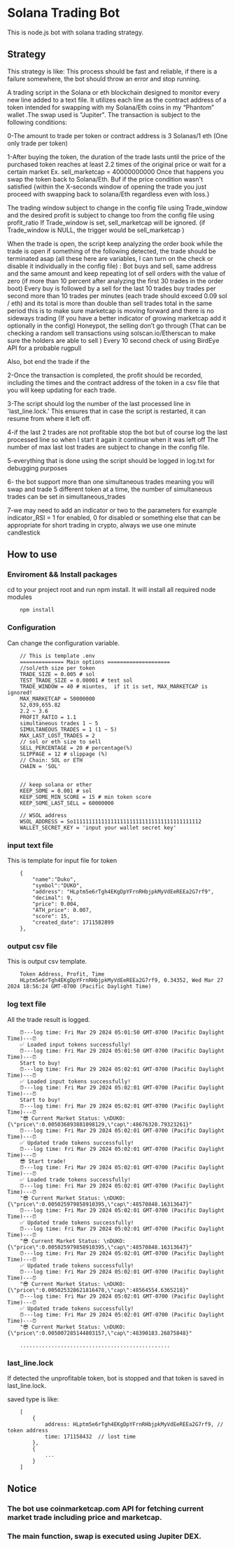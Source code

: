 # Solana Trading Bot

This is node.js bot with solana trading strategy.

## Strategy

This strategy is like:
This process should be fast and reliable, if there is a failure somewhere, the bot should throw an error and stop running.

A trading script in the Solana or eth blockchain designed to monitor every new line added to a text file. It utilizes each line as the contract address of a token intended for swapping with my Solana/Eth coins in my “Phantom” wallet .The swap used is "Jupiter". The transaction is subject to the following conditions:

0-The amount to trade per token or contract address is 3 Solanas/1 eth (One only trade per token)

1-After buying the token, the duration of the trade lasts until the price of the purchased token reaches at least 2.2 times of the original price or wait for a certain market Ex. sell_marketcap = 40000000000
Once that happens you swap the token back to Solana/Eth. Buf if the price condition wasn't satisfied {within the X-seconds window of opening the trade you just proceed with swapping back to solana/Eth regardless even with loss.}

The trading window subject to change in the config file using Trade_window and the desired profit is subject to change too from the config file using profit_ratio
If Trade_window is set, sell_marketcap will be ignored. (if Trade_window is NULL, the trigger would be sell_marketcap )

When the trade is open, the script keep analyzing the order book while the trade is open if something of the following detected, the trade should be terminated asap (all these here are variables, I can turn on the check or disable it individually in the config file) :
Bot buys and sell, same address and the same amount and keep repeating
lot of sell orders with the value of zero (if more than 10 percent after analyzing the first 30 trades in the order boot)
Every buy is followed by a sell for the last 10 trades
buy trades per second more than 10 trades per minutes (each trade should exceed 0.09 sol / eth) and its total is more than double than sell trades total in the same period this is to make sure marketcap is moving forward and there is no sideways trading (If you have a better indicator of growing marketcap add it optionally in the config)
Honeypot, the selling don’t go through (That can be checking a random sell transactions using solscan.io/Etherscan to make sure the holders are able to sell )
Every 10 second check of using BirdEye API for a probable rugpull

Also, bot end the trade if the

2-Once the transaction is completed, the profit should be recorded, including the times and the contract address of the token in a csv file that you will keep updating for each trade.

3-The script should log the number of the last processed line in 'last_line.lock.' This ensures that in case the script is restarted, it can resume from where it left off.

4-if the last 2 trades are not profitable stop the bot but of course log the last processed line so when I start it again it continue when it was left off
The number of max last lost trades are subject to change in the config file.

5-everything that is done using the script should be logged in log.txt for debugging purposes

6- the bot support more than one simultaneous trades meaning you will swap and trade 5 different token at a time, the number of simultaneous trades can be set in simultaneous_trades

7-we may need to add an indicator or two to the parameters for example indicator_RSI = 1 for enabled, 0 for disabled or something else that can be appropriate for short trading in crypto, always we use one minute candlestick

## How to use

### Enviroment && Install packages

cd to your project root and run npm install. It will install all required node modules

```
    npm install
```

### Configuration

Can change the configuration variable.

```
    // This is template .env
    ============== Main options ====================
    //sol/eth size per token
    TRADE_SIZE = 0.005 # sol
    TEST_TRADE_SIZE = 0.00001 # test sol
    TRADE_WINDOW = 40 # miuntes,  if it is set, MAX_MARKETCAP is ignored!
    MAX_MARKETCAP = 50000000
    52,039,655.82
    2.2 ~ 3.6
    PROFIT_RATIO = 1.1
    simultaneous trades 1 ~ 5
    SIMULTANEOUS_TRADES = 1 (1 ~ 5)
    MAX_LAST_LOST_TRADES = 2
    // sol or eth size to sell
    SELL_PERCENTAGE = 20 # percentage(%)
    SLIPPAGE = 12 # slippage (%)
    // Chain: SOL or ETH
    CHAIN = 'SOL'


    // keep solana or ether
    KEEP_SOME = 0.001 # sol
    KEEP_SOME_MIN_SCORE = 15 # min token score
    KEEP_SOME_LAST_SELL = 60000000

    // WSOL address
    WSOL_ADDRESS = So11111111111111111111111111111111111111112
    WALLET_SECRET_KEY = 'input your wallet secret key'

```

### input text file

This is template for input file for token

```
    {
        "name":"Duko",
        "symbol":"DUKO",
        "address": "HLptm5e6rTgh4EKgDpYFrnRHbjpkMyVdEeREEa2G7rf9",
        "decimal": 9,
        "price": 0.004,
        "ATH_price": 0.007,
        "score": 15,
        "created_date": 1711582899
    },
```

### output csv file

This is output csv template.

```
    Token Address, Profit, Time
    HLptm5e6rTgh4EKgDpYFrnRHbjpkMyVdEeREEa2G7rf9, 0.34352, Wed Mar 27 2024 18:56:24 GMT-0700 (Pacific Daylight Time)

```

### log text file

All the trade result is logged.

```
    ⏰---log time: Fri Mar 29 2024 05:01:50 GMT-0700 (Pacific Daylight Time)---⏰
    ✅ Loaded input tokens successfully!
    ⏰---log time: Fri Mar 29 2024 05:01:50 GMT-0700 (Pacific Daylight Time)---⏰
    Start to buy!
    ⏰---log time: Fri Mar 29 2024 05:02:01 GMT-0700 (Pacific Daylight Time)---⏰
    ✅ Loaded input tokens successfully!
    ⏰---log time: Fri Mar 29 2024 05:02:01 GMT-0700 (Pacific Daylight Time)---⏰
    Start to buy!
    ⏰---log time: Fri Mar 29 2024 05:02:01 GMT-0700 (Pacific Daylight Time)---⏰
    "😎 Current Market Status: \nDUKO: {\"price\":0.005036893881098129,\"cap\":48676320.79323261}"
    ⏰---log time: Fri Mar 29 2024 05:02:01 GMT-0700 (Pacific Daylight Time)---⏰
    ✅ Updated trade tokens successfully!
    ⏰---log time: Fri Mar 29 2024 05:02:01 GMT-0700 (Pacific Daylight Time)---⏰
    😎 Start trade!
    ⏰---log time: Fri Mar 29 2024 05:02:01 GMT-0700 (Pacific Daylight Time)---⏰
    ✅ Loaded trade tokens successfully!
    ⏰---log time: Fri Mar 29 2024 05:02:01 GMT-0700 (Pacific Daylight Time)---⏰
    "😎 Current Market Status: \nDUKO: {\"price\":0.005025979858910395,\"cap\":48570848.16313647}"
    ⏰---log time: Fri Mar 29 2024 05:02:01 GMT-0700 (Pacific Daylight Time)---⏰
    ✅ Updated trade tokens successfully!
    ⏰---log time: Fri Mar 29 2024 05:02:01 GMT-0700 (Pacific Daylight Time)---⏰
    "😎 Current Market Status: \nDUKO: {\"price\":0.005025979858910395,\"cap\":48570848.16313647}"
    ⏰---log time: Fri Mar 29 2024 05:02:01 GMT-0700 (Pacific Daylight Time)---⏰
    ✅ Updated trade tokens successfully!
    ⏰---log time: Fri Mar 29 2024 05:02:01 GMT-0700 (Pacific Daylight Time)---⏰
    "😎 Current Market Status: \nDUKO: {\"price\":0.005025328621816478,\"cap\":48564554.6365218}"
    ⏰---log time: Fri Mar 29 2024 05:02:01 GMT-0700 (Pacific Daylight Time)---⏰
    ✅ Updated trade tokens successfully!
    ⏰---log time: Fri Mar 29 2024 05:02:01 GMT-0700 (Pacific Daylight Time)---⏰
    "😎 Current Market Status: \nDUKO: {\"price\":0.005007285144803157,\"cap\":48390183.26875848}"

    ................................................
```

### last_line.lock

If detected the unprofitable token, bot is stopped and that token is saved in last_line.lock.

saved type is like:

```
    [
        {
            address: HLptm5e6rTgh4EKgDpYFrnRHbjpkMyVdEeREEa2G7rf9, // token address
            time: 171158432  // lost time
        },
        {
            ...
        }
    ]
```

## Notice

### The bot use coinmarketcap.com API for fetching current market trade including price and marketcap.

### The main function, swap is executed using Jupiter DEX.
